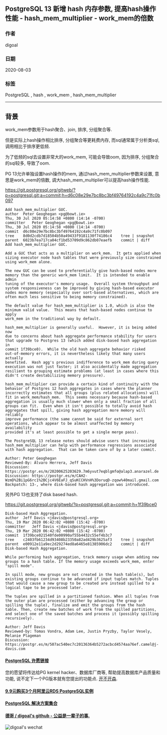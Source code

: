 ## PostgreSQL 13 新增 hash 内存参数, 提高hash操作性能 - hash_mem_multiplier - work_mem的倍数            
                          
### 作者                          
digoal                          
                          
### 日期                          
2020-08-03                          
                          
### 标签                          
PostgreSQL , hash , work_mem , hash_mem_multiplier                     
                          
----                          
                          
## 背景       
work_mem参数用于hash聚合、join, 排序, 分组聚合等.     
    
但是实际上hash操作相比排序, 分组聚合等更耗费内存, 而sql通常属于分析类sql, 调用相比于排序更低频.    
    
为了低频的sql去设置非常大的work_mem, 可能会导致oom, 因为排序, 分组聚合的sql较多, 导致了oom.    
    
PG 13允许单独设置hash操作的mem, 通过hash_mem_multiplier参数来设置, 意思是work_mem的倍数, 调大hash_mem_multiplier可以提高hash操作性能.     
    
https://git.postgresql.org/gitweb/?p=postgresql.git;a=commit;h=d6c08e29e7bc8bc3bf49764192c4a9c71fc0b097    
    
```    
Add hash_mem_multiplier GUC.    
author	Peter Geoghegan <pg@bowt.ie>	    
Thu, 30 Jul 2020 05:14:58 +0800 (14:14 -0700)    
committer	Peter Geoghegan <pg@bowt.ie>	    
Thu, 30 Jul 2020 05:14:58 +0800 (14:14 -0700)    
commit	d6c08e29e7bc8bc3bf49764192c4a9c71fc0b097    
tree	8d0d2cdb7d18504b50a49433f9181130f74186c4	tree | snapshot    
parent	6023b7ea717ca04cf1bd53709d9c862db07eaefb	commit | diff    
Add hash_mem_multiplier GUC.    
    
Add a GUC that acts as a multiplier on work_mem.  It gets applied when    
sizing executor node hash tables that were previously size constrained    
using work_mem alone.    
    
The new GUC can be used to preferentially give hash-based nodes more    
memory than the generic work_mem limit.  It is intended to enable admin    
tuning of the executor's memory usage.  Overall system throughput and    
system responsiveness can be improved by giving hash-based executor    
nodes more memory (especially over sort-based alternatives, which are    
often much less sensitive to being memory constrained).    
    
The default value for hash_mem_multiplier is 1.0, which is also the    
minimum valid value.  This means that hash-based nodes continue to apply    
work_mem in the traditional way by default.    
    
hash_mem_multiplier is generally useful.  However, it is being added now    
due to concerns about hash aggregate performance stability for users    
that upgrade to Postgres 13 (which added disk-based hash aggregation in    
commit 1f39bce0).  While the old hash aggregate behavior risked    
out-of-memory errors, it is nevertheless likely that many users actually    
benefited.  Hash agg's previous indifference to work_mem during query    
execution was not just faster; it also accidentally made aggregation    
resilient to grouping estimate problems (at least in cases where this    
didn't create destabilizing memory pressure).    
    
hash_mem_multiplier can provide a certain kind of continuity with the    
behavior of Postgres 12 hash aggregates in cases where the planner    
incorrectly estimates that all groups (plus related allocations) will    
fit in work_mem/hash_mem.  This seems necessary because hash-based    
aggregation is usually much slower when only a small fraction of all    
groups can fit.  Even when it isn't possible to totally avoid hash    
aggregates that spill, giving hash aggregation more memory will reliably    
improve performance (the same cannot be said for external sort    
operations, which appear to be almost unaffected by memory availability    
provided it's at least possible to get a single merge pass).    
    
The PostgreSQL 13 release notes should advise users that increasing    
hash_mem_multiplier can help with performance regressions associated    
with hash aggregation.  That can be taken care of by a later commit.    
    
Author: Peter Geoghegan    
Reviewed-By: Álvaro Herrera, Jeff Davis    
Discussion: https://postgr.es/m/20200625203629.7m6yvut7eqblgmfo@alap3.anarazel.de    
Discussion: https://postgr.es/m/CAH2-WzmD%2Bi1pG6rc1%2BCjc4V6EaFJ_qSuKCCHVnH%3DoruqD-zqow%40mail.gmail.com    
Backpatch: 13-, where disk-based hash aggregation was introduced.    
```    
    
另外PG 13也支持了disk based hash.    
    
https://git.postgresql.org/gitweb/?p=postgresql.git;a=commit;h=1f39bce0    
    
```    
Disk-based Hash Aggregation.    
author	Jeff Davis <jdavis@postgresql.org>	    
Thu, 19 Mar 2020 06:42:02 +0800 (15:42 -0700)    
committer	Jeff Davis <jdavis@postgresql.org>	    
Thu, 19 Mar 2020 06:42:02 +0800 (15:42 -0700)    
commit	1f39bce021540fde00990af55b4432c55ef4b3c7    
tree	c2403fb61234d93408b23350a82ad429b3625af3	tree | snapshot    
parent	e00912e11a9ec2d29274ed8a6465e81385906dc2	commit | diff    
Disk-based Hash Aggregation.    
    
While performing hash aggregation, track memory usage when adding new    
groups to a hash table. If the memory usage exceeds work_mem, enter    
"spill mode".    
    
In spill mode, new groups are not created in the hash table(s), but    
existing groups continue to be advanced if input tuples match. Tuples    
that would cause a new group to be created are instead spilled to a    
logical tape to be processed later.    
    
The tuples are spilled in a partitioned fashion. When all tuples from    
the outer plan are processed (either by advancing the group or    
spilling the tuple), finalize and emit the groups from the hash    
table. Then, create new batches of work from the spilled partitions,    
and select one of the saved batches and process it (possibly spilling    
recursively).    
    
Author: Jeff Davis    
Reviewed-by: Tomas Vondra, Adam Lee, Justin Pryzby, Taylor Vesely, Melanie Plageman    
Discussion: https://postgr.es/m/507ac540ec7c20136364b5272acbcd4574aa76ef.camel@j-davis.com    
```    
    
  
  
  
  
  
  
  
  
  
  
  
  
  
  
  
  
  
  
  
  
  
  
  
  
  
  
  
  
  
  
  
  
  
  
  
  
  
  
  
  
  
  
  
#### [PostgreSQL 许愿链接](https://github.com/digoal/blog/issues/76 "269ac3d1c492e938c0191101c7238216")
您的愿望将传达给PG kernel hacker、数据库厂商等, 帮助提高数据库产品质量和功能, 说不定下一个PG版本就有您提出的功能点. [开不开森](https://github.com/digoal/blog/issues/76 "269ac3d1c492e938c0191101c7238216").  
  
  
#### [9.9元购买3个月阿里云RDS PostgreSQL实例](https://www.aliyun.com/database/postgresqlactivity "57258f76c37864c6e6d23383d05714ea")
  
  
#### [PostgreSQL 解决方案集合](https://yq.aliyun.com/topic/118 "40cff096e9ed7122c512b35d8561d9c8")
  
  
#### [德哥 / digoal's github - 公益是一辈子的事.](https://github.com/digoal/blog/blob/master/README.md "22709685feb7cab07d30f30387f0a9ae")
  
  
![digoal's wechat](../pic/digoal_weixin.jpg "f7ad92eeba24523fd47a6e1a0e691b59")
  
